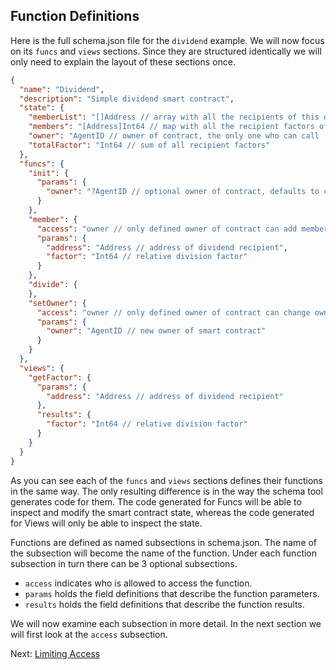 ## Function Definitions

Here is the full schema.json file for the `dividend` example. We will now focus on
its `funcs` and `views` sections. Since they are structured identically we will only need
to explain the layout of these sections once.

```json
{
  "name": "Dividend",
  "description": "Simple dividend smart contract",
  "state": {
    "memberList": "[]Address // array with all the recipients of this dividend",
    "members": "[Address]Int64 // map with all the recipient factors of this dividend",
    "owner": "AgentID // owner of contract, the only one who can call 'member' func",
    "totalFactor": "Int64 // sum of all recipient factors"
  },
  "funcs": {
    "init": {
      "params": {
        "owner": "?AgentID // optional owner of contract, defaults to contract creator"
      }
    },
    "member": {
      "access": "owner // only defined owner of contract can add members",
      "params": {
        "address": "Address // address of dividend recipient",
        "factor": "Int64 // relative division factor"
      }
    },
    "divide": {
    },
    "setOwner": {
      "access": "owner // only defined owner of contract can change owner",
      "params": {
        "owner": "AgentID // new owner of smart contract"
      }
    }
  },
  "views": {
    "getFactor": {
      "params": {
        "address": "Address // address of dividend recipient"
      },
      "results": {
        "factor": "Int64 // relative division factor"
      }
    }
  }
}
```

As you can see each of the `funcs` and `views` sections defines their functions in the
same way. The only resulting difference is in the way the schema tool generates code for
them. The code generated for Funcs will be able to inspect and modify the smart contract
state, whereas the code generated for Views will only be able to inspect the state.

Functions are defined as named subsections in schema.json. The name of the subsection will
become the name of the function. Under each function subsection in turn there can be 3
optional subsections.

* `access` indicates who is allowed to access the function.
* `params` holds the field definitions that describe the function parameters.
* `results` holds the field definitions that describe the function results.

We will now examine each subsection in more detail. In the next section we will first look
at the `access` subsection.

Next: [Limiting Access](access.md)
